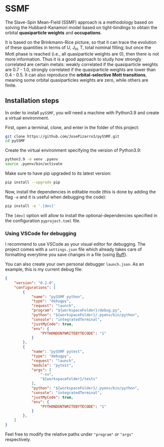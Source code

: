 # SSMF

The Slave-Spin Mean-Field (SSMF) approach is a methodology based on solving the Hubbard-Kanamori model based on tight-bindings to obtain the orbital **quasiparticle weights** and **occupations**.

It is based on the Brinkmann-Rice picture, so that it can trace the evolution of these quantities in terms of U, J<sub>H</sub>, T, total nominal filling; but once the Mott phase is reached (i.e., all quasiparticle weights are 0), then there is not more information. Thus it is a good approach to study how strongly correlated are certain metals: weakly correlated if the quasiparticle weights are 0.7 - 1.0, strongly correlated if the quasiparticle weights are lower than 0.4 - 0.5. It can also reproduce the **orbital-selective Mott transitions**, meaning some orbital quasiparticles weights are zero, while others are finite.



## Installation steps

In order to install `pySSMF`, you will need a machine with Python3.9 and create a virtual environment.

First, open a terminal, clone, and enter in the folder of this project:
```sh
git clone https://github.com/JosePizarro3/pySSMF.git
cd pySSMF
```

Create the virtual environment specifying the version of Python3.9:
```sh
python3.9 -m venv .pyenv
source .pyenv/bin/activate
```

Make sure to have pip upgraded to its latest version:
```sh
pip install --upgrade pip
```

Now, install the dependencies in editable mode (this is done by adding the flag `-e` and it is useful when debugging the code):
```sh
pip install -e '.[dev]'
```

The `[dev]` option will allow to install the optional-dependencies specified in the configuration `pyproject.toml` file.

### Using VSCode for debugging

I recommend to use VSCode as your visual editor for debugging. The project comes with a `settings.json` file which already takes care of formatting everytime you save changes in a file (using [Ruff](https://docs.astral.sh/ruff/)).

You can also create your own personal debugger `launch.json`. As an example, this is my current debug file:
```json
{
    "version": "0.2.0",
    "configurations": [
        {
            "name": "pySSMF python",
            "type": "debugpy",
            "request": "launch",
            "program": "${workspaceFolder}/debug.py",
            "python": "${workspaceFolder}/.pyenv/bin/python",
            "console": "integratedTerminal",
            "justMyCode": true,
            "env": {
                "PYTHONDONTWRITEBYTECODE": "1"
            }
        },
        {
            "name": "pySSMF pytest",
            "type": "debugpy",
            "request": "launch",
            "module": "pytest",
            "args": [
                "-sv",
                "${workspaceFolder}/tests"
            ],
            "python": "${workspaceFolder}/.pyenv/bin/python",
            "console": "integratedTerminal",
            "justMyCode": true,
            "env": {
                "PYTHONDONTWRITEBYTECODE": "1"
            }
        },
    ]
}
```

Feel free to modify the relative paths under `"program"` or `"args"` respectively.

